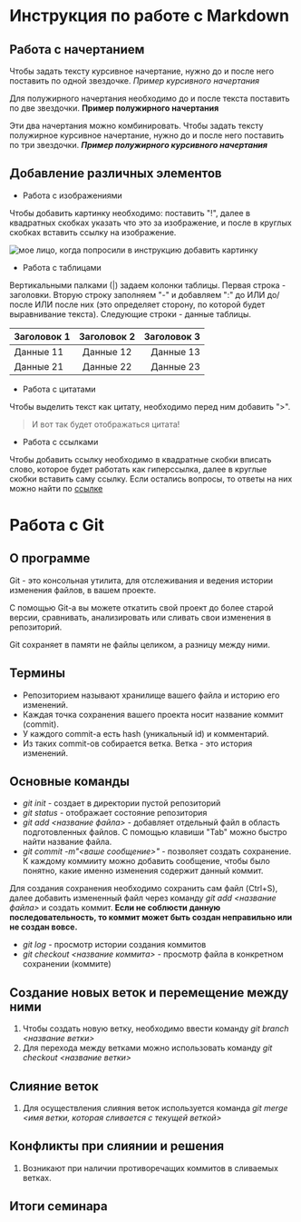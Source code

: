 # Инструкция по работе с Markdown

## Работа с начертанием

Чтобы задать тексту курсивное начертание, нужно до и после него поставить по одной звездочке.
*Пример курсивного начертания*

Для полужирного начертания необходимо до и после текста поставить по две звездочки.
**Пример полужирного начертания**

Эти два начертания можно комбинировать. Чтобы задать тексту полужирное курсивное начертание, нужно до и после него поставить по три звездочки.
***Пример полужирного курсивного начертания***

## Добавление различных элементов

* Работа с изображениями

Чтобы добавить картинку необходимо: поставить "!", далее в квадратных скобках указать что это за изображение, и после в круглых скобках вставить ссылку на изображение.

![мое лицо, когда попросили в инструкцию добавить картинку](https://i.pinimg.com/originals/d7/25/e1/d725e15124c4d858da4de83a94c8959a.jpg)

* Работа с таблицами 

Вертикальными палками (|) задаем колонки таблицы. Первая строка - заголовки. Вторую строку заполняем "-" и добавляем ":" до ИЛИ до/после ИЛИ после них (это определяет сторону, по которой будет выравнивание текста). Следующие строки - данные таблицы.

|Заголовок 1|Заголовок 2|Заголовок 3|
|-------------|:------------:|-------------:|
|Данные 11|Данные 12|Данные 13|
|Данные 21|Данные 22|Данные 23|

* Работа с цитатами

Чтобы выделить текст как цитату, необходимо перед ним добавить ">".
> И вот так будет отображаться цитата!

* Работа с ссылками

Чтобы добавить ссылку необходимо в квадратные скобки вписать слово, которое будет работать как гиперссылка, далее в круглые скобки вставить саму ссылку.
Если остались вопросы, то ответы на них можно найти по [ссылке](https://docs.microsoft.com/ru-ru/contribute/markdown-reference)

# Работа с Git
## О программе
Git - это консольная утилита, для отслеживания и ведения истории изменения файлов, в вашем проекте.

С помощью Git-a вы можете откатить свой проект до более старой версии, сравнивать, анализировать или сливать свои изменения в репозиторий.

Git сохраняет в памяти не файлы целиком, а разницу между ними.
## Термины
* Репозиторием называют хранилище вашего файла и историю его изменений.
* Каждая точка сохранения вашего проекта носит название коммит (commit). 
* У каждого commit-a есть hash (уникальный id) и комментарий.
* Из таких commit-ов собирается ветка. Ветка - это история изменений.

## Основные команды
* _git init_ - создает в директории пустой репозиторий
* _git status_ - отображает состояние репозитория
* _git add <название файла>_ - добавляет отдельный файл в область подготовленных файлов. С помощью клавиши "Tab" можно быстро найти название файла.
* _git commit -m"<ваше сообщение>"_ - позволяет создать сохранение. К каждому коммииту можно добавить сообщение, чтобы было понятно, какие именно изменения содержит данный коммит.

Для создания сохранения необходимо сохранить сам файл (Ctrl+S), далее добавить измененный файл через команду _git add <название файла>_ и создать коммит. **Если не соблюсти данную последовательность, то коммит может быть создан неправильно или не создан вовсе.**

* _git log_ - просмотр истории создания коммитов
* _git checkout <название коммита>_ - просмотр файла в конкретном сохранении (коммите)

## Создание новых веток и перемещение между ними
1. Чтобы создать новую ветку, необходимо ввести команду _git branch <название ветки>_
2. Для перехода между ветками можно использовать команду _git checkout <название ветки>_
## Слияние веток

1. Для осуществления слияния веток используется команда _git merge <имя ветки, которая сливается с текущей веткой>_

## Конфликты при слиянии и решения
1. Возникают при наличии противоречащих коммитов в сливаемых ветках.
## Итоги семинара